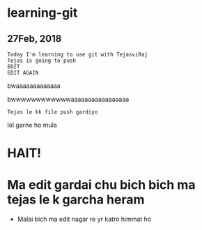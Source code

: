 # learning-git
## 27Feb, 2018
	Today I'm learning to use git with TejasviRaj
	Tejas is going to push
	EDIT
	EDIT AGAIN
bwaaaaaaaaaaaaa


bwwwwwwwwwwwwaaaaaaaaaaaaaaaaa

	Tejas le kk file push gardiyo


lol garne ho mula 

# HAIT!


# Ma edit gardai chu bich bich ma tejas le k garcha heram
- Malai bich ma edit nagar re yr
katro himmat ho

